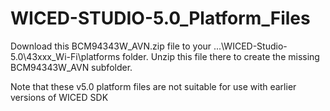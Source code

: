 # WICED-STUDIO-5.0_Platform_Files

Download this BCM94343W_AVN.zip file to your ...\WICED-Studio-5.0\43xxx_Wi-Fi\platforms folder. 
Unzip this file there to create the missing BCM94343W_AVN subfolder.

Note that these v5.0 platform files are not suitable for use with earlier versions of WICED SDK
